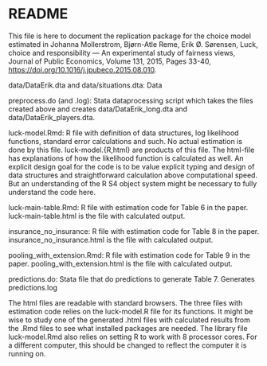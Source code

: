 # README

This file is here to document the replication package for the choice
model estimated in Johanna Mollerstrom, Bjørn-Atle Reme, Erik
Ø. Sørensen, Luck, choice and responsibility — An experimental study
of fairness views, Journal of Public Economics, Volume 131, 2015,
Pages 33-40, https://doi.org/10.1016/j.jpubeco.2015.08.010.

data/DataErik.dta and data/situations.dta: Data

preprocess.do (and .log): Stata dataprocessing script which
   takes the files created above and creates data/DataErik_long.dta and
   data/DataErik_players.dta.
   
luck-model.Rmd: R file with definition of data structures, log
   likelihood functions, standard error calculations and such. No
   actual estimation is done by this file.  luck-model.{R,html} are
   products of this file. The html-file has explanations of how the
   likelihood function is calculated as well.
   An explicit design goal for the code is to be value explicit typing
   and design of data structures and straightforward calculation above
   computational speed. But an understanding of the R S4 object system
   might be necessary to fully understand the code here. 

luck-main-table.Rmd: R file with estimation code for Table 6 in the paper.
   luck-main-table.html is the file with calculated output.

insurance_no_insurance: R file with estimation code for Table 8 in the paper.
   insurance_no_insurance.html is the file with calculated output.

pooling_with_extension.Rmd: R file with estimation code for Table 9 in the
   paper. pooling_with_extension.html is the file with calculated output.

predictions.do: Stata file that do predictions to generate Table 7. Generates
   predictions.log


The html files are readable with standard browsers. The three files
with estimation code relies on the luck-model.R file for its
functions. It might be wise to study one of the generated .html files with
calculated results from the .Rmd files to see what installed packages
are needed. The library file luck-model.Rmd also relies on setting R to
work with 8 processor cores. For a different computer, this should
be changed to reflect the computer it is running on.








 
